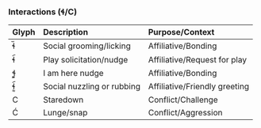 ### Interactions (ɬ/C)

| Glyph | Description | Purpose/Context |
| :--- | :--- | :--- |
| ɬ︣ | Social grooming/licking | Affiliative/Bonding |
| ɬ︠ | Play solicitation/nudge | Affiliative/Request for play |
| ɬ᷽ | I am here nudge | Affiliative/Bonding |
| ɬ᷽︠ | Social nuzzling or rubbing | Affiliative/Friendly greeting |
| C | Staredown | Conflict/Challenge |
| Ć | Lunge/snap | Conflict/Aggression |
